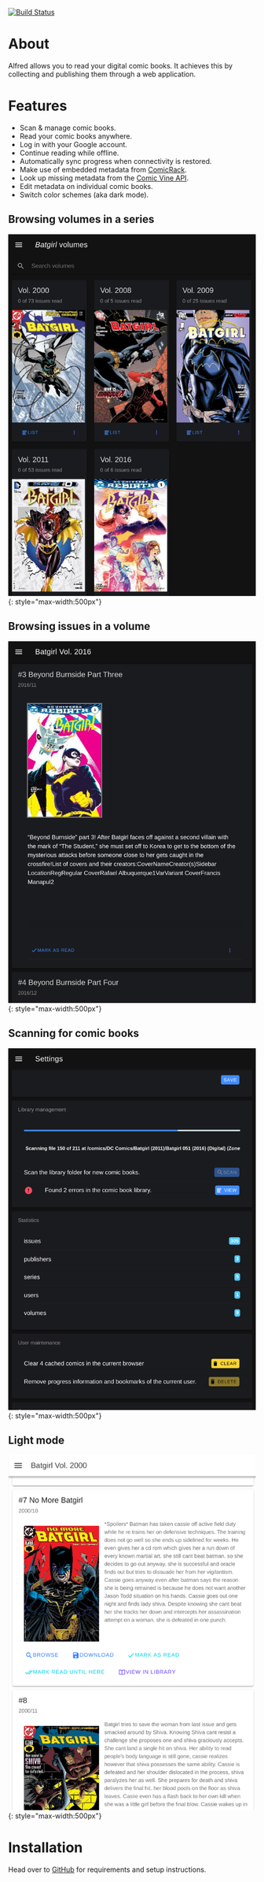 [![Build Status](https://travis-ci.org/kaethorn/alfred.svg?branch=master)](https://travis-ci.org/kaethorn/alfred)

# About

Alfred allows you to read your digital comic books. It achieves this by collecting and publishing them through a web application.

# Features

* Scan & manage comic books.
* Read your comic books anywhere.
* Log in with your Google account.
* Continue reading while offline.
* Automatically sync progress when connectivity is restored.
* Make use of embedded metadata from [ComicRack](http://comicrack.cyolito.com/).
* Look up missing metadata from the [Comic Vine API](https://comicvine.gamespot.com/api/).
* Edit metadata on individual comic books.
* Switch color schemes (aka dark mode).

## Browsing volumes in a series

![Library](docs/screenshots/alfred-volumes.png?raw=true){: style="max-width:500px"}

## Browsing issues in a volume

![Settings and menu](docs/screenshots/alfred-issues.png?raw=true){: style="max-width:500px"}

## Scanning for comic books

![Volume](docs/screenshots/alfred-scanning-with-errors.png?raw=true){: style="max-width:500px"}

## Light mode

![Volume](docs/screenshots/alfred3.png?raw=true){: style="max-width:500px"}

# Installation

Head over to [GitHub](https://github.com/kaethorn/alfred) for requirements and setup instructions.

